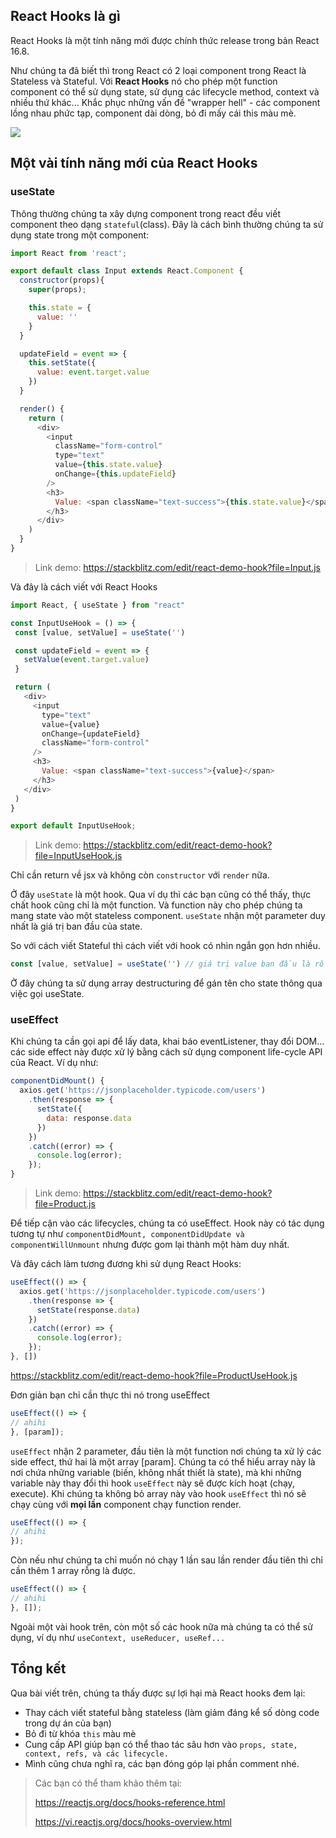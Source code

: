 ## React Hooks là gì
React Hooks là một tính năng mới được chính thức release trong bản React 16.8.

Như chúng ta đã biết thì trong React có 2 loại component trong React là Stateless và Stateful. Với **React Hooks** nó cho phép một function component có thể sử dụng state, sử dụng các lifecycle method, context và nhiều thứ khác... Khắc phục những vấn đề "wrapper hell" - các component lồng nhau phức tạp, component dài dòng, bỏ đi mấy cái this màu mè.

![](https://images.viblo.asia/dd0f5127-b84b-4cae-96ff-79cd746a60ee.png)
## Một vài tính năng mới của React Hooks
### useState

Thông thường chúng ta xây dựng component trong react đều viết component theo dạng `stateful`(class).  Đây là cách bình thường chúng ta sử dụng state trong một component:
```js
import React from 'react';

export default class Input extends React.Component {
  constructor(props){
    super(props);

    this.state = {
      value: ''
    }
  }

  updateField = event => {
    this.setState({
      value: event.target.value
    })
  }

  render() {
    return (
      <div>
        <input
          className="form-control"
          type="text"
          value={this.state.value}
          onChange={this.updateField}
        />
        <h3>
          Value: <span className="text-success">{this.state.value}</span>
        </h3>
      </div>
    )
  }
}
```

> Link demo: https://stackblitz.com/edit/react-demo-hook?file=Input.js

Và đây là cách viết với React Hooks
 ```js
 import React, { useState } from "react"

const InputUseHook = () => {
  const [value, setValue] = useState('')

  const updateField = event => {
    setValue(event.target.value)
  }

  return (
    <div>
      <input
        type="text"
        value={value}
        onChange={updateField}
        className="form-control"
      />
      <h3>
        Value: <span className="text-success">{value}</span>
      </h3>
    </div>
  )
}

export default InputUseHook;
 ```
> Link demo: https://stackblitz.com/edit/react-demo-hook?file=InputUseHook.js

Chỉ cần return về jsx và không còn `constructor` với `render` nữa.

Ở đây `useState` là một hook. Qua ví dụ thì các bạn cũng có thể thấy, thực chất hook cũng chỉ là một function. Và function này cho phép chúng ta mang state vào một stateless component. `useState` nhận một parameter duy nhất là giá trị ban đầu của state.

So với cách viết Stateful thì cách viết với hook có nhìn ngắn gọn hơn nhiều.

```js
const [value, setValue] = useState('') // giá trị value ban đầu là rỗng
```
Ở đây chúng ta sử dụng array destructuring để gán tên cho state thông qua việc gọi useState.

### useEffect
Khi chúng ta cần gọi api để lấy data, khai báo eventListener, thay đổi DOM... các side effect này được xử lý bằng cách sử dụng component life-cycle API của React. Ví dụ như:
```js
componentDidMount() {
  axios.get('https://jsonplaceholder.typicode.com/users')
    .then(response => {
      setState({
        data: response.data
      })
    })
    .catch((error) => {
      console.log(error);
    });
}
```

> Link demo: https://stackblitz.com/edit/react-demo-hook?file=Product.js

Để tiếp cận vào các lifecycles, chúng ta có useEffect. Hook này có tác dụng tương tự như `componentDidMount, componentDidUpdate và componentWillUnmount` nhưng được gom lại thành một hàm duy nhất.

Và đây cách làm tương đương khi sử dụng React Hooks:
```js
useEffect(() => {
  axios.get('https://jsonplaceholder.typicode.com/users')
    .then(response => {
      setState(response.data)
    })
    .catch((error) => {
      console.log(error);
    });
}, [])
```
https://stackblitz.com/edit/react-demo-hook?file=ProductUseHook.js

Đơn giản bạn chỉ cần thực thi nó trong useEffect
```js
useEffect(() => {
// ahihi
}, [param]);
```
`useEffect` nhận 2 parameter, đầu tiên là một function nơi chúng ta xử lý các side effect, thứ hai là một array [param]. Chúng ta có thể hiểu array này là nơi chứa những variable (biến, không nhất thiết là state), mà khi những variable này thay đổi thì hook `useEffect` này sẽ được kích hoạt (chạy, execute). Khi chúng ta không bỏ array này vào hook `useEffect` thì nó sẽ chạy cùng với **mọi lần** component chạy function render.
```js
useEffect(() => {
// ahihi
});
```
Còn nếu như chúng ta chỉ muốn nó chạy 1 lần sau lần render đầu tiên thì chỉ cần thêm 1 array rỗng là được.
```js
useEffect(() => {
// ahihi
}, []);
```

Ngoài một vài hook trên, còn một số các hook nữa mà chúng ta có thể sử dụng, ví dụ như `useContext, useReducer, useRef...`

## Tổng kết
Qua bài viết trên, chúng ta thấy được sự lợi hại mà React hooks đem lại:
- Thay cách viết stateful bằng stateless (làm giảm đáng kể số dòng code trong dự án của bạn)
- Bỏ đi từ khóa `this` màu mè
- Cung cấp API giúp bạn có thể thao tác sâu hơn vào `props, state, context, refs, và các lifecycle.`
- Mình cũng chưa nghĩ ra, các bạn đóng góp lại phần comment nhé.
 
> Các bạn có thể tham khảo thêm tại:
> 
> https://reactjs.org/docs/hooks-reference.html
> 
> https://vi.reactjs.org/docs/hooks-overview.html